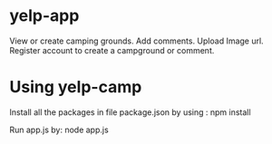 # yelp-app
View or create camping grounds.
Add comments.
Upload Image url.
Register account to create a campground or comment.

# Using yelp-camp
Install all the packages in file package.json by using :
  npm install <packages names>
  
Run app.js by:
  node app.js
  
